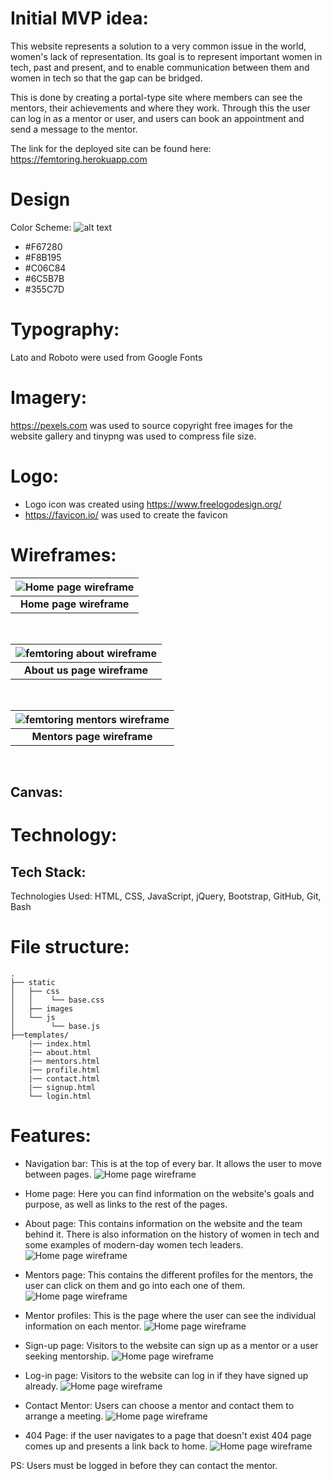 # Initial MVP idea:

This website represents a solution to a very common issue in the world, women's lack of representation. Its goal is to represent important women in tech, past and present, and to enable communication between them and women in tech so that the gap can be bridged.

This is done by creating a portal-type site where members can see the mentors, their achievements and where they work. Through this the user can log in as a mentor or user, and users can book an appointment and send a message to the mentor.

The link for the deployed site can be found here: https://femtoring.herokuapp.com

# Design

Color Scheme:
![alt text](readme_images/colour-palette.png)

-   #F67280
-   #F8B195
-   #C06C84
-   #6C5B7B
-   #355C7D​

# Typography:

Lato and Roboto were used from Google Fonts​

# Imagery:

https://pexels.com was used to source copyright free images for the website gallery and tinypng was used to compress file size​.

# Logo:

-   Logo icon was created using https://www.freelogodesign.org/
-   https://favicon.io/ was used to create the favicon

# Wireframes:

| ![Home page wireframe](readme_images/home-page.png) |
| :-------------------------------------------------: |
|             <b>Home page wireframe</b>              |

 <br />

| ![femtoring about wireframe](readme_images/about-page.png) |
| :--------------------------------------------------------: |
|               <b>About us page wireframe</b>               |

 <br />

| ![femtoring mentors wireframe](readme_images/mentors-page.png) |
| :------------------------------------------------------------: |
|                 <b>Mentors page wireframe</b>                  |

 <br />

## Canvas:

# Technology:

## Tech Stack:

​Technologies Used: HTML, CSS, JavaScript, jQuery, Bootstrap, GitHub, Git, Bash

# File structure:

```
.
├── static
│   ├── css
│   │    └── base.css
│   ├── images
│   └── js
│        └── base.js
├──templates/
    |── index.html
    |── about.html
    |── mentors.html
    |── profile.html
    |── contact.html
    |── signup.html
    └── login.html
```

# Features:

-   Navigation bar: This is at the top of every bar. It allows the user to move between pages.
    ![Home page wireframe](readme_images/home-nav.png)

-   Home page: Here you can find information on the website's goals and purpose, as well as links to the rest of the pages.
-   About page: This contains information on the website and the team behind it. There is also information on the history of women in tech and some examples of modern-day women tech leaders.
    ![Home page wireframe](readme_images/aboutpage.png)
-   Mentors page: This contains the different profiles for the mentors, the user can click on them and go into each one of them.
    ![Home page wireframe](readme_images/mentors.png)
-   Mentor profiles: This is the page where the user can see the individual information on each mentor.
    ![Home page wireframe](readme_images/mentor-profile.png)
-   Sign-up page: Visitors to the website can sign up as a mentor or a user seeking mentorship.
    ![Home page wireframe](readme_images/sign-up.png)
-   Log-in page: Visitors to the website can log in if they have signed up already.
    ![Home page wireframe](readme_images/login.png)
-   Contact Mentor: Users can choose a mentor and contact them to arrange a meeting.
    ![Home page wireframe](readme_images/user-contact-mentor.png)
-   404 Page: if the user navigates to a page that doesn't exist 404 page comes up and presents a link back to home.
    ![Home page wireframe](readme_images/404.png)

PS: Users must be logged in before they can contact the mentor.
